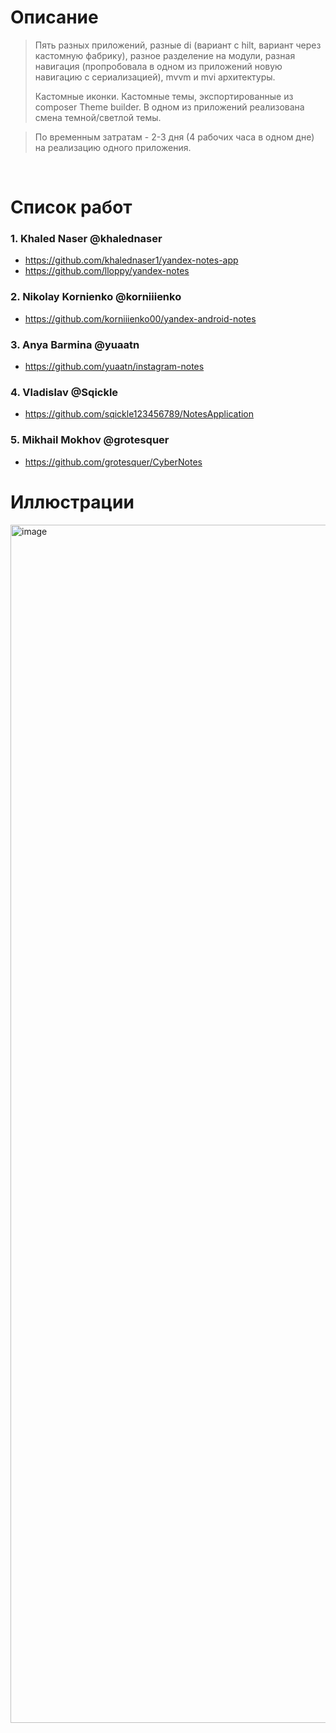 # Описание
> Пять разных приложений, разные di (вариант с hilt, вариант через кастомную фабрику), разное разделение на модули, разная навигация (пропробовала в одном из приложений новую навигацию с сериализацией), mvvm и mvi архитектуры.
>
> Кастомные иконки. Кастомные темы, экспортированные из composer Theme builder. В одном из приложений реализована смена темной/светлой темы.

> По временным затратам - 2-3 дня (4 рабочих часа в одном дне) на реализацию одного приложения.

<br>

# Список работ

### 1. Khaled Naser @khalednaser
- https://github.com/khalednaser1/yandex-notes-app
- https://github.com/lloppy/yandex-notes



### 2. Nikolay Kornienko @korniiienko
- https://github.com/korniiienko00/yandex-android-notes



### 3. Anya Barmina @yuaatn
- https://github.com/yuaatn/instagram-notes



### 4. Vladislav @Sqickle
- https://github.com/sqickle123456789/NotesApplication



### 5. Mikhail Mokhov @grotesquer
- https://github.com/grotesquer/CyberNotes



# Иллюстрации
<img width="1917" alt="image" src="https://github.com/user-attachments/assets/9087a6c6-459b-43ab-af40-81b590854e24" />


